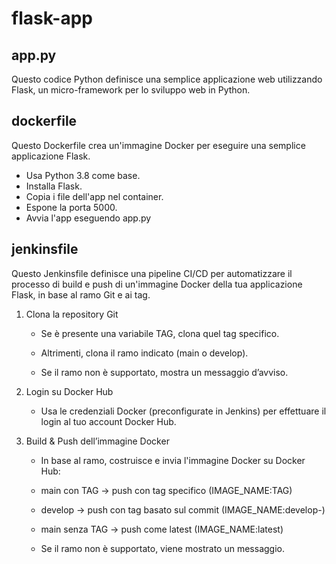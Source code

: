 # flask-app

## app.py
Questo codice Python definisce una semplice applicazione web utilizzando Flask, un micro-framework per lo sviluppo web in Python. 

## dockerfile

Questo Dockerfile crea un'immagine Docker per eseguire una semplice applicazione Flask.

- Usa Python 3.8 come base.
- Installa Flask.
- Copia i file dell'app nel container.
- Espone la porta 5000.
- Avvia l'app eseguendo app.py

## jenkinsfile

Questo Jenkinsfile definisce una pipeline CI/CD per automatizzare il processo di build e push di un'immagine Docker della tua applicazione Flask, in base al ramo Git e ai tag.


1. Clona la repository Git

    - Se è presente una variabile TAG, clona quel tag specifico.

    - Altrimenti, clona il ramo indicato (main o develop).

    - Se il ramo non è supportato, mostra un messaggio d’avviso.

2. Login su Docker Hub

    - Usa le credenziali Docker (preconfigurate in Jenkins) per effettuare il login al tuo account Docker Hub.

3. Build & Push dell’immagine Docker

    - In base al ramo, costruisce e invia l'immagine Docker su Docker Hub:

    - main con TAG → push con tag specifico (IMAGE_NAME:TAG)

    - develop → push con tag basato sul commit (IMAGE_NAME:develop-<SHA>)

    - main senza TAG → push come latest (IMAGE_NAME:latest)

    - Se il ramo non è supportato, viene mostrato un messaggio.

